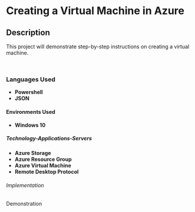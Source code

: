  <h1>Creating a Virtual Machine in Azure</h1>

 <h2>Description</h2>

This project will demonstrate step-by-step instructions on creating a virtual machine.

<br />

 <h3>Languages Used</h3>

 - <b>Powershell</b>
 - <b>JSON</b>
 
 <h4>Environments Used</h4>
 
 - <b>Windows 10</b>

<h5>Technology-Applications-Servers</h5>

- <b>Azure Storage</b>
- <b>Azure Resource Group</b>
- <b>Azure Virtual Machine</b>
- <b>Remote Desktop Protocol</b>

<h6> Implementation </h6>


<h7> Demonstration </h7>
 
